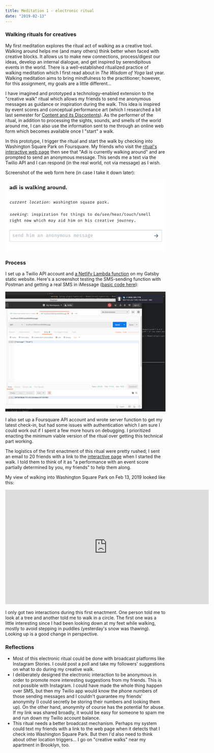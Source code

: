 ```yaml
---
title: Meditation 1 - electronic ritual
date: "2019-02-13"
---
```


### Walking rituals for creatives

My first meditation explores the ritual act of walking as a creative tool. Walking around helps me (and many others) think better when faced with creative blocks. It allows us to make new connections, process/digest our ideas, develop an internal dialogue, and get inspired by serendipitous events in the world. There is a well-established ritualized practice of walking meditation which I first read about in _The Wisdom of Yoga_ last year. Walking meditation aims to bring mindfulness to the practitioner; however, for this assignment, my goals are a little different...

I have imagined and prototyped a technology-enabled extension to the "creative walk" ritual which allows my friends to send me anonymous messages as guidance or inspiration during the walk. This idea is inspired by event scores and conceptual performance art (which I researched a bit last semester for [Content and its Discontents](../../content-and-its-discontents/ar-study)). As the performer of the ritual, in addition to processing the sights, sounds, and smells of the world around me, I can also use the information sent to me through an online web form which becomes available once I "start" a walk.

In this prototype, I trigger the ritual and start the walk by checking into Washington Square Park on Foursquare. My friends who visit the [ritual's interactive web page](/projects/electronic-rituals/walking-ritual) then see that "Adi is currently walking around" and are prompted to send an anonymous message. This sends me a text via the Twilio API and I can respond (in the real world, not via message) as I wish.

Screenshot of the web form here (in case I take it down later):

![screenshot](meditation-1-screenshot.png)

### Process

I set up a Twilio API account and [a Netlify Lambda function](https://www.netlify.com/docs/functions/) on my Gatsby static website. Here's a screenshot testing the SMS-sending function with Postman and getting a real SMS in iMessage ([basic code here](https://github.com/adidahiya/website/blob/a657573607e6532ccf3c6d9be6d03feecb7eb687/server/functions/sendAdiMessage.js)):

![process-1](meditation-1-process-1.png)

I also set up a Foursquare API account and wrote server function to get my latest check-in, but had some issues with authentication which I am sure I could work out if I spent a few more hours on debugging. I prioritized enacting the minimum viable version of the ritual over getting this technical part working.

The logistics of the first enactment of this ritual were pretty rushed; I sent an email to 20 friends with a link to the [interactive page](/projects/electronic-rituals/walking-ritual) when I started the walk. I told them to think of it as "a performance with an event score partially determined by you, my friends" to help them along.

My view of walking into Washington Square Park on Feb 13, 2019 looked like this:

<iframe src="https://player.vimeo.com/video/317114111?loop=1&title=0&byline=0&portrait=0" width="640" height="360" frameborder="0" webkitallowfullscreen mozallowfullscreen allowfullscreen></iframe>

I only got two interactions during this first enactment. One person told me to look at a tree and another told me to walk in a circle. The first one was a little interesting since I had been looking down at my feet while walking, mostly to avoid stepping in puddles (yesterday's snow was thawing). Looking up is a good change in perspective.

### Reflections

- Most of this electronic ritual could be done with broadcast platforms like Instagram Stories. I could post a poll and take my followers' suggestions on what to do during my creative walk.
- I deliberately designed the electronic interaction to be anonymous in order to promote more interesting suggestions from my friends. This is not possible with Instagram. I could have made the whole thing happen over SMS, but then my Twilio app would know the phone numbers of those sending messages and I couldn't guarantee my friends' anonymity (I could secretly be storing their numbers and looking them up). On the other hand, anonymity of course has the potential for abuse. If my link was shared broadly, it would be easy for someone to spam me and run down my Twilio account balance.
- This ritual needs a better broadcast mechanism. Perhaps my system could text my friends with a link to the web page when it detects that I check into Washington Square Park. But then I'd also need to think about other location triggers... I go on "creative walks" near my apartment in Brooklyn, too.
